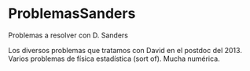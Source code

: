 ProblemasSanders
================

Problemas a resolver con D. Sanders

Los diversos problemas que tratamos con David en el postdoc del 2013.
Varios problemas de física estadística (sort of). Mucha numérica. 
